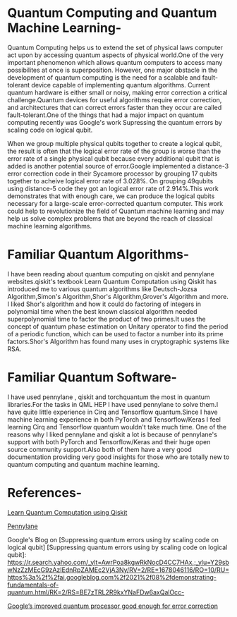 # Quantum Computing and Quantum Machine Learning-

Quantum Computing helps us to extend the set of physical laws computer act upon by accessing quantum aspects of physical world.One of the very important phenomenon which allows quantum computers to access many possibilites at
once is superposition. However, one major obstacle in the development of quantum computing is the need for a scalable and fault-tolerant device capable of implementing quantum algorithms. Current quantum hardware is either small or noisy, making error correction a critical challenge.Quantum devices for useful algorithms require error correction, and architectures that can correct errors faster than they occur are called fault-tolerant.One of the things that had a major impact on quantum computing recently was Google's work Supressing the quantum errors by scaling code on logical qubit.


When we group multiple physical qubits together to create a logical qubit, the result is often that the logical error rate of the group is worse than the error rate of a single physical qubit because every additional qubit that is added is another potential source of error.Google implemented a distance-3 error correction code in their Sycamore processor by grouping 17 qubits together to acheive logical error rate of 3.028%. On grouping
49qubits using distance-5 code they got an logical error rate of 2.914%.This work demonstrates that with enough care, we can produce the logical qubits necessary for a large-scale error-corrected quantum computer.
This work could help to revolutionize the field of Quantum machine learning and may help us solve complex problems that are beyond the reach of classical machine learning algorithms.

# Familiar Quantum Algorithms-

I have been reading about quantum computing on qiskit and pennylane websites.qiskit's textbook Learn Quantum Computation using Qiskit has introduced me to various quantum algorithms like Deutsch-Jozsa Algorithm,Simon's Algorithm,Shor's Algorithm,Grover's Algorithm and more.
I liked Shor's algorithm and how it could do factoring of integers in polynomial time when the best known classical algorithm needed superpolynomial time to factor the product of two primes.It uses the concept of quantum phase estimation on Unitary operator to find the period of a periodic function, which can be used to factor a number into its prime factors.Shor's Algorithm has found many uses in cryptographic systems like RSA.

# Familiar Quantum Software-
I have used pennylane , qiskit and torchquantum the most in quantum libraries.For the tasks in QML HEP I have used pennylane to solve them.I have quite little experience in Cirq and Tensorflow quantum.Since I have machine learning experience in both PyTorch and Tensorflow/Keras I feel learning Cirq and Tensorflow quantum wouldn't take much time. One of the reasons why I liked pennylane and qiskit a lot is because of pennylane's support with both PyTorch and Tensorflow/Keras and their huge open source community support.Also both of them have a very good  documentation providing very good insights for those who are totally new to quantum computing and quantum machine learning.

# References-
[Learn Quantum Computation using Qiskit]

[Learn Quantum Computation using Qiskit]:https://qiskit.org/textbook/preface.html

[Pennylane]

[Pennylane]:https://pennylane.ai/

Google's Blog on [Suppressing quantum errors using by scaling code on logical qubit]
[Suppressing quantum errors using by scaling code on logical qubit]: https://r.search.yahoo.com/_ylt=AwrPoa8kgwRkNocD4CC7HAx.;_ylu=Y29sbwNzZzMEcG9zAzIEdnRpZAMEc2VjA3Ny/RV=2/RE=1678046116/RO=10/RU=https%3a%2f%2fai.googleblog.com%2f2021%2f08%2fdemonstrating-fundamentals-of-quantum.html/RK=2/RS=BE7zTRL2R9kxYNaFDw6axQalOcc-

[Google’s improved quantum processor good enough for error correction]

[Google’s improved quantum processor good enough for error correction]: https://arstechnica.com/science/2023/02/google-shows-current-generation-qubits-good-enough-for-error-correction/
